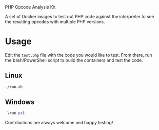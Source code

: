 PHP Opcode Analysis Kit

A set of Docker images to test out PHP code against the interpreter to see the resulting opcodes with multiple PHP versions.

# Usage

Edit the `test.php` file with the code you would like to test. From there, run the bash/PowerShell script to build the containers and test the code. 

## Linux

```bash
./run.sh
```

## Windows

```powershell
.\run.ps1
```

Contributions are always welcome and happy testing!
